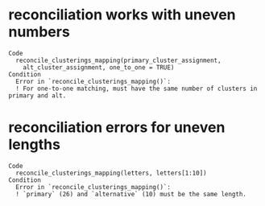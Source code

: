 # reconciliation works with uneven numbers

    Code
      reconcile_clusterings_mapping(primary_cluster_assignment,
        alt_cluster_assignment, one_to_one = TRUE)
    Condition
      Error in `reconcile_clusterings_mapping()`:
      ! For one-to-one matching, must have the same number of clusters in primary and alt.

# reconciliation errors for uneven lengths

    Code
      reconcile_clusterings_mapping(letters, letters[1:10])
    Condition
      Error in `reconcile_clusterings_mapping()`:
      ! `primary` (26) and `alternative` (10) must be the same length.

